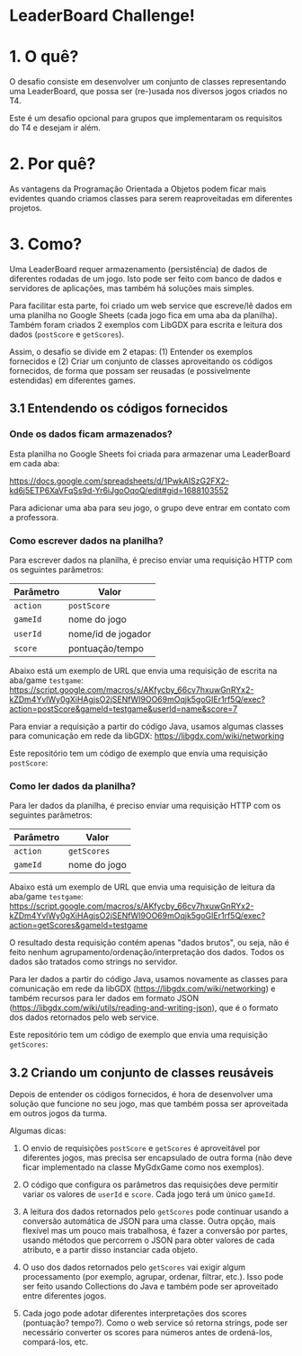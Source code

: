# LeaderBoard Challenge!

# 1. O quê?
O desafio consiste em desenvolver um conjunto de classes representando uma LeaderBoard, que possa ser (re-)usada nos diversos jogos criados no T4. 

Este é um desafio opcional para grupos que implementaram os requisitos do T4 e desejam ir além.

# 2. Por quê?
As vantagens da Programação Orientada a Objetos podem ficar mais evidentes quando criamos classes para serem reaproveitadas em diferentes projetos.

# 3. Como?

Uma LeaderBoard requer armazenamento (persistência) de dados de diferentes rodadas de um jogo. Isto pode ser feito com banco de dados e servidores de aplicações, mas também há soluções mais simples.

Para facilitar esta parte, foi criado um web service que escreve/lê dados em uma planilha no Google Sheets (cada jogo fica em uma aba da planilha). Também foram criados 2 exemplos com LibGDX para escrita e leitura dos dados (`postScore` e `getScores`).

Assim, o desafio se divide em 2 etapas: (1) Entender os exemplos fornecidos e (2) Criar um conjunto de classes aproveitando os códigos fornecidos, de forma que possam ser reusadas (e possivelmente estendidas) em diferentes games.


## 3.1 Entendendo os códigos fornecidos

### Onde os dados ficam armazenados?

Esta planilha no Google Sheets foi criada para armazenar uma LeaderBoard em cada aba:

https://docs.google.com/spreadsheets/d/1PwkAISzG2FX2-kd6j5ETP6XaVFqSs9d-Yr6iJgoOqoQ/edit#gid=1688103552

Para adicionar uma aba para seu jogo, o grupo deve entrar em contato com a professora.

### Como escrever dados na planilha?

Para escrever dados na planilha, é preciso enviar uma requisição HTTP com os seguintes parâmetros:

|  Parâmetro  |  Valor  |
|---|---|
| `action` | `postScore` |
| `gameId` | nome do jogo |
| `userId` | nome/id de jogador | 
| `score` | pontuação/tempo |

Abaixo está um exemplo de URL que envia uma requisição de escrita na aba/game `testgame`:
https://script.google.com/macros/s/AKfycby_66cv7hxuwGnRYx2-kZDm4YvlWy0gXiHAgjsO2jSENfWI9OO69mOqjk5goGIEr1rf5Q/exec?action=postScore&gameId=testgame&userId=name&score=7

Para enviar a requisição a partir do código Java, usamos algumas classes para comunicação em rede da libGDX: https://libgdx.com/wiki/networking

Este repositório tem um código de exemplo que envia uma requisição `postScore`: 


### Como ler dados da planilha?

Para ler dados da planilha, é preciso enviar uma requisição HTTP com os seguintes parâmetros:

|  Parâmetro  |  Valor  |
|---|---|
| `action` | `getScores` |
| `gameId` | nome do jogo |


Abaixo está um exemplo de URL que envia uma requisição de leitura da aba/game `testgame`:
https://script.google.com/macros/s/AKfycby_66cv7hxuwGnRYx2-kZDm4YvlWy0gXiHAgjsO2jSENfWI9OO69mOqjk5goGIEr1rf5Q/exec?action=getScores&gameId=testgame

O resultado desta requisição contém apenas "dados brutos", ou seja, não é feito nenhum agrupamento/ordenação/interpretação dos dados. Todos os dados são tratados como strings no servidor.


Para ler dados a partir do código Java, usamos novamente as classes para comunicação em rede da libGDX (https://libgdx.com/wiki/networking) e também recursos para ler dados em formato JSON (https://libgdx.com/wiki/utils/reading-and-writing-json), que é o formato dos dados retornados pelo web service.

Este repositório tem um código de exemplo que envia uma requisição `getScores`: 

## 3.2 Criando um conjunto de classes reusáveis

Depois de entender os códigos fornecidos, é hora de desenvolver uma solução que funcione no seu jogo, mas que também possa ser aproveitada em outros jogos da turma.

Algumas dicas:

1. O envio de requisições `postScore` e `getScores` é aproveitável por diferentes jogos, mas precisa ser encapsulado de outra forma (não deve ficar implementado na classe MyGdxGame como nos exemplos).

2. O código que configura os parâmetros das requisições deve permitir variar os valores de `userId` e `score`. Cada jogo terá um único `gameId`.

3. A leitura dos dados retornados pelo `getScores` pode continuar usando a conversão automática de JSON para uma classe. Outra opção, mais flexível mas um pouco mais trabalhosa, é fazer a conversão por partes, usando métodos que percorrem o JSON para obter valores de cada atributo, e a partir disso instanciar cada objeto. 

4. O uso dos dados retornados pelo `getScores` vai exigir algum processamento (por exemplo, agrupar, ordenar, filtrar, etc.). Isso pode ser feito usando Collections do Java e também pode ser aproveitado entre diferentes jogos. 

5. Cada jogo pode adotar diferentes interpretações dos scores (pontuação? tempo?). Como o web service só retorna strings, pode ser necessário converter os scores para números antes de ordená-los, compará-los, etc.